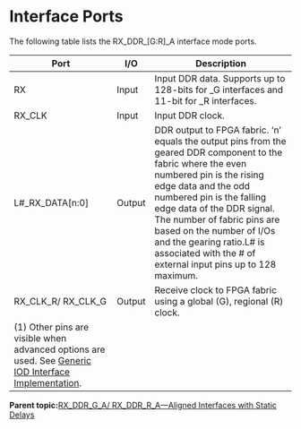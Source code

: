 # Interface Ports

The following table lists the RX\_DDR\_\[G:R\]\_A interface mode ports.

|Port|I/O|Description|
|----|---|-----------|
|RX|Input|Input DDR data. Supports up to 128-bits for \_G interfaces and 11-bit for \_R interfaces.|
|RX\_CLK|Input|Input DDR clock.|
|L\#\_RX\_DATA\[n:0\]|Output|DDR output to FPGA fabric. ‘n’ equals the output pins from the geared DDR component to the fabric where the even numbered pin is the rising edge data and the odd numbered pin is the falling edge data of the DDR signal. The number of fabric pins are based on the number of I/Os and the gearing ratio.L\# is associated with the \# of external input pins up to 128 maximum.|
|RX\_CLK\_R/ RX\_CLK\_G|Output|Receive clock to FPGA fabric using a global \(G\), regional \(R\) clock.|
|\(1\) Other pins are visible when advanced options are used. See [Generic IOD Interface Implementation](GUID-8222AB9C-2F29-47B9-8E42-AF75F97A64B1.md).| |

**Parent topic:**[RX\_DDR\_G\_A/ RX\_DDR\_R\_A—Aligned Interfaces with Static Delays](GUID-700D52D6-E5EC-4849-96EA-4A40CFABFB32.md)

